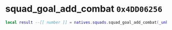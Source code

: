 # squad_goal_add_combat `0x4DD06256`

```lua
local result --[[ number ]] = natives.squads.squad_goal_add_combat(_unk0 --[[ number ]], _unk1 --[[ number ]], _unk2 --[[ number ]], _unk3 --[[ number ]])
```
